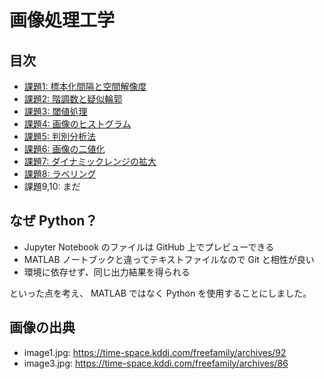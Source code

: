 # 画像処理工学
## 目次
- [課題1: 標本化間隔と空間解像度](kadai1.ipynb)
- [課題2: 階調数と疑似輪郭](kadai2.ipynb)
- [課題3: 閾値処理](kadai3.ipynb)
- [課題4: 画像のヒストグラム](kadai4.ipynb)
- [課題5: 判別分析法](kadai5.ipynb)
- [課題6: 画像の二値化](kadai6.ipynb)
- [課題7: ダイナミックレンジの拡大](kadai7.ipynb)
- [課題8: ラベリング](kadai8.ipynb)
- 課題9,10: まだ

## なぜ Python？
- Jupyter Notebook のファイルは GitHub 上でプレビューできる
- MATLAB ノートブックと違ってテキストファイルなので Git と相性が良い
- 環境に依存せず、同じ出力結果を得られる

といった点を考え、 MATLAB ではなく Python を使用することにしました。

## 画像の出典
- image1.jpg: https://time-space.kddi.com/freefamily/archives/92
- image3.jpg: https://time-space.kddi.com/freefamily/archives/86
